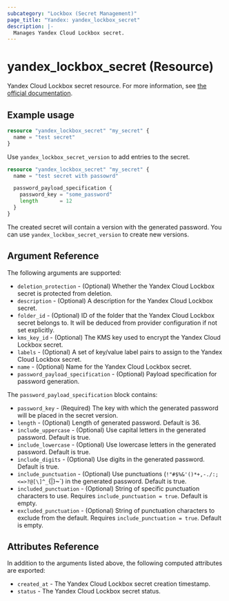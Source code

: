 ```yaml
---
subcategory: "Lockbox (Secret Management)"
page_title: "Yandex: yandex_lockbox_secret"
description: |-
  Manages Yandex Cloud Lockbox secret.
---
```


# yandex_lockbox_secret (Resource)

Yandex Cloud Lockbox secret resource. For more information, see [the official documentation](https://yandex.cloud/docs/lockbox/).

## Example usage

```terraform
resource "yandex_lockbox_secret" "my_secret" {
  name = "test secret"
}
```

Use `yandex_lockbox_secret_version` to add entries to the secret.

```terraform
resource "yandex_lockbox_secret" "my_secret" {
  name = "test secret with passowrd"

  password_payload_specification {
    password_key = "some_password"
    length       = 12
  }
}
```

The created secret will contain a version with the generated password. You can use `yandex_lockbox_secret_version` to create new versions.

## Argument Reference

The following arguments are supported:

* `deletion_protection` - (Optional) Whether the Yandex Cloud Lockbox secret is protected from deletion.
* `description` - (Optional) A description for the Yandex Cloud Lockbox secret.
* `folder_id` - (Optional) ID of the folder that the Yandex Cloud Lockbox secret belongs to. It will be deduced from provider configuration if not set explicitly.
* `kms_key_id` - (Optional) The KMS key used to encrypt the Yandex Cloud Lockbox secret.
* `labels` - (Optional) A set of key/value label pairs to assign to the Yandex Cloud Lockbox secret.
* `name` - (Optional) Name for the Yandex Cloud Lockbox secret.
* `password_payload_specification` - (Optional) Payload specification for password generation.

The `password_payload_specification` block contains:

* `password_key` - (Required) The key with which the generated password will be placed in the secret version.
* `length` - (Optional) Length of generated password. Default is 36.
* `include_uppercase` - (Optional) Use capital letters in the generated password. Default is true.
* `include_lowercase` - (Optional) Use lowercase letters in the generated password. Default is true.
* `include_digits` - (Optional) Use digits in the generated password. Default is true.
* `include_punctuation` - (Optional) Use punctuations (`!"#$%&'()*+,-./:;<=>?@[\]^_`{|}~`) in the generated password. Default is true.
* `included_punctuation` - (Optional) String of specific punctuation characters to use. Requires `include_punctuation = true`. Default is empty.
* `excluded_punctuation` - (Optional) String of punctuation characters to exclude from the default. Requires `include_punctuation = true`. Default is empty.

## Attributes Reference

In addition to the arguments listed above, the following computed attributes are exported:

* `created_at` - The Yandex Cloud Lockbox secret creation timestamp.
* `status` - The Yandex Cloud Lockbox secret status.
